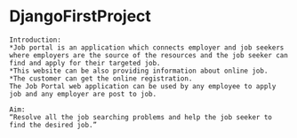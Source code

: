 # DjangoFirstProject
    Introduction:
    *Job portal is an application which connects employer and job seekers where employers are the source of the resources and the job seeker can find and apply for their targeted job.
    *This website can be also providing information about online job.
    *The customer can get the online registration.
    The Job Portal web application can be used by any employee to apply job and any employer are post to job.
    
    Aim:
    “Resolve all the job searching problems and help the job seeker to find the desired job.”

